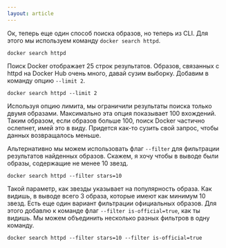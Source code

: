 ```yaml
---
layout: article
---
```

Ок, теперь еще один способ поиска образов, но теперь из CLI. Для этого мы используем команду `docker search httpd`.

```
docker search httpd
```

Поиск Docker отображает 25 строк результатов. Образов, связанных с httpd на Docker Hub очень много, давай сузим выборку. Добавим в команду опцию `--limit 2`.

```
docker search httpd --limit 2
```

Используя опцию лимита, мы ограничили результаты поиска только двумя образами. Максимально эта опция показывает 100 вхождений. Таким образом, если образов больше 100, поиск Docker частично ослепнет, имей это в виду. Придется как-то сузить свой запрос, чтобы данных возвращалось меньше.

Альтернативно мы можем использовать флаг `--filter` для фильтрации результатов найденных образов. Скажем, я хочу чтобы в выводе были образы, содержащие не менее 10 звезд.

```
docker search httpd --filter stars=10
```

Такой параметр, как звезды указывает на популярность образа. Как видишь, в выводе всего 3 образа, которые имеют как минимум
10 звезд. Есть еще один вариант фильтрации официальных образов. Для этого добавлю к команде флаг `--filter is-official=true`, как ты видишь. Мы можем объединить несколько разных фильтров в одну команду.

```
docker search httpd --filter stars=10 --filter is-official=true
```
